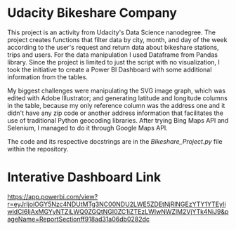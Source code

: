 # Udacity Bikeshare Company

This project is an activity from Udacity's Data Science nanodegree. The project creates functions that filter data by city, month, and day of the week according to the user's request and return data about bikeshare stations, trips and users. For the data manipulation I used Dataframe from Pandas library. Since the project is limited to just the script with no visualization, I took the initiative to create a Power BI Dashboard with some additional information from the tables.

My biggest challenges were manipulating the SVG image graph, which was edited with Adobe Illustrator; and generating latitude and longitude columns in the table, because my only reference column was the address one and it didn't have any zip code or another address information that facilitates the use of traditional Python geocoding libraries. After trying Bing Maps API and Selenium, I managed to do it through Google Maps API.

The code and its respective docstrings are in the *Bikeshare_Project.py* file within the repository.

# Interative Dashboard Link
https://app.powerbi.com/view?r=eyJrIjoiOGY5Nzc4NDUtMTg3NC00NDU2LWE5ZDEtNjRlNGEzYTY1YTEyIiwidCI6IjAxMGYyNTZiLWQ0ZGQtNGI0ZC1iZTEzLWIwNWZlM2VjYTk4NiJ9&pageName=ReportSectionff918ad31a06db0282dc

